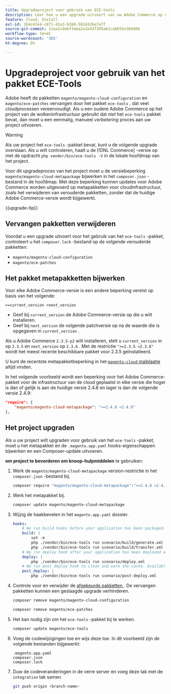 ```yaml
---
title: Upgradeproject voor gebruik van ECE-tools
description: Leer hoe u een upgrade uitvoert van uw Adobe Commerce op een cloud-infrastructuurproject, zodat u het pakket ECE-Tools kunt gebruiken en de nieuwste oplossingen en functies kunt benutten.
feature: Cloud, Install
exl-id: 164c47e4-c871-41a3-b268-581d426e7a7f
source-git-commit: 1cea1cdebf3aba2a1b43f305a61ca6b55e3b9d08
workflow-type: tm+mt
source-wordcount: '365'
ht-degree: 0%

---
```


# Upgradeproject voor gebruik van het pakket ECE-Tools

Adobe heeft de pakketten `magento/magento-cloud-configuration` en `magento/ece-patches` vervangen door het pakket `ece-tools` , dat veel cloudprocessen vereenvoudigt. Als u een oudere Adobe Commerce op het project van de wolkeninfrastructuur gebruikt dat _niet_ het `ece-tools` pakket bevat, dan moet u een eenmalig, manueel _verbetering_ proces aan uw project uitvoeren.

>[!WARNING]
>
>Als uw project het `ece-tools` -pakket bevat, kunt u de volgende upgrade overslaan. Als u wilt controleren, haalt u de [!DNL Commerce] -versie op met de opdracht `php vendor/bin/ece-tools -V` in de lokale hoofdmap van het project.

Voor dit upgradeproces van het project moet u de versiebeperking `magento/magento-cloud-metapackage` bijwerken in het `composer.json` -bestand in de hoofdmap. Met deze beperking kunnen updates voor Adobe Commerce worden uitgevoerd op metapakketten voor cloudinfrastructuur, zoals het verwijderen van verouderde pakketten, zonder dat de huidige Adobe Commerce-versie wordt bijgewerkt.

{{upgrade-tip}}

## Vervangen pakketten verwijderen

Voordat u een upgrade uitvoert voor het gebruik van het `ece-tools` -pakket, controleert u het `composer.lock` -bestand op de volgende verouderde pakketten:

- `magento/magento-cloud-configuration`
- `magento/ece-patches`

## Het pakket metapakketten bijwerken

Voor elke Adobe Commerce-versie is een andere beperking vereist op basis van het volgende:

```
>=current_version <next_version
```

- Geef bij `current_version` de Adobe Commerce-versie op die u wilt installeren.
- Geef bij `next_version` de volgende patchversie op na de waarde die is opgegeven in `current_version` .

Als u Adobe Commerce `2.3.5-p2` wilt installeren, stelt u `current_version` in op `2.3.5` en `next_version` op `2.3.6` . Met de restrictie `">=2.3.5 <2.3.6"` wordt het meest recente beschikbare pakket voor 2.3.5 geïnstalleerd.

U kunt de recentste metapakketbeperking in het [`magento-cloud` malplaatje ](https://github.com/magento/magento-cloud/blob/master/composer.json) altijd vinden.

In het volgende voorbeeld wordt een beperking voor het Adobe Commerce-pakket voor de infrastructuur van de cloud geplaatst in elke versie die hoger is dan of gelijk is aan de huidige versie 2.4.8 en lager is dan de volgende versie 2.4.9:

```json
"require": {
    "magento/magento-cloud-metapackage": ">=2.4.8 <2.4.9"
},
```

## Het project upgraden

Als u uw project wilt upgraden voor gebruik van het `ece-tools` -pakket, moet u het metapakket en de `.magento.app.yaml` hooks-eigenschappen bijwerken en een Composer-update uitvoeren.

**om project te bevorderen om knoop-hulpmiddelen** te gebruiken:

1. Werk de `magento/magento-cloud-metapackage` version-restrictie in het `composer.json` -bestand bij.

   ```bash
   composer require "magento/magento-cloud-metapackage":">=2.4.8 <2.4.9" --no-update
   ```

1. Werk het metapakket bij.

   ```bash
   composer update magento/magento-cloud-metapackage
   ```

1. Wijzig de haakbevelen in het `magento.app.yaml` dossier.

   ```yaml
   hooks:
       # We run build hooks before your application has been packaged.
       build: |
           set -e
           php ./vendor/bin/ece-tools run scenario/build/generate.xml
           php ./vendor/bin/ece-tools run scenario/build/transfer.xml
       # We run deploy hook after your application has been deployed and started.
       deploy: |
           php ./vendor/bin/ece-tools run scenario/deploy.xml
       # We run post deploy hook to clean and warm the cache. Available with ECE-Tools 2002.0.10.
       post_deploy: |
           php ./vendor/bin/ece-tools run scenario/post-deploy.xml
   ```

1. Controle voor en verwijder de [ afgekeurde pakketten ](#remove-deprecated-packages). De vervangen pakketten kunnen een geslaagde upgrade verhinderen.

   ```bash
   composer remove magento/magento-cloud-configuration
   ```

   ```bash
   composer remove magento/ece-patches
   ```

1. Het kan nodig zijn om het `ece-tools` -pakket bij te werken.

   ```bash
   composer update magento/ece-tools
   ```

1. Voeg de codewijzigingen toe en wijs deze toe. In dit voorbeeld zijn de volgende bestanden bijgewerkt:

   ```
   .magento.app.yaml
   composer.json
   composer.lock
   ```

1. Duw de codeveranderingen in de verre server en voeg deze tak met de `integration` tak samen.

   ```bash
   git push origin <branch-name>
   ```
